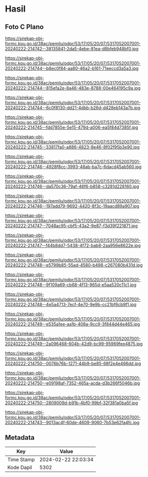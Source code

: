 # Hasil

## Foto C Plano

https://sirekap-obj-formc.kpu.go.id/38ac/pemilu/pdpr/53/17/05/20/07/5317052007001-20240222-214742--38135841-2da5-4ebe-81ea-d8bfeb948bf0.jpg

https://sirekap-obj-formc.kpu.go.id/38ac/pemilu/pdpr/53/17/05/20/07/5317052007001-20240222-214744--b8ec0f84-aa80-46a2-b161-71eeccd3a5a3.jpg

https://sirekap-obj-formc.kpu.go.id/38ac/pemilu/pdpr/53/17/05/20/07/5317052007001-20240222-214744--815efa2e-8a46-483e-8788-00e464195c9a.jpg

https://sirekap-obj-formc.kpu.go.id/38ac/pemilu/pdpr/53/17/05/20/07/5317052007001-20240222-214744--6c0f8130-dd21-4dbb-b26d-d428eb143a7b.jpg

https://sirekap-obj-formc.kpu.go.id/38ac/pemilu/pdpr/53/17/05/20/07/5317052007001-20240222-214745--fdd7855e-5e15-479d-a006-ea5f84d7385f.jpg

https://sirekap-obj-formc.kpu.go.id/38ac/pemilu/pdpr/53/17/05/20/07/5317052007001-20240222-214745--33817fa0-a886-4823-8e46-8f02f95b3e90.jpg

https://sirekap-obj-formc.kpu.go.id/38ac/pemilu/pdpr/53/17/05/20/07/5317052007001-20240222-214746--4928f8cc-3993-48ab-ba7c-6dacd45ab560.jpg

https://sirekap-obj-formc.kpu.go.id/38ac/pemilu/pdpr/53/17/05/20/07/5317052007001-20240222-214746--da570c36-79af-46f6-b858-c3281d228160.jpg

https://sirekap-obj-formc.kpu.go.id/38ac/pemilu/pdpr/53/17/05/20/07/5317052007001-20240222-214746--197add79-9692-4420-8f3c-19aacd89a907.jpg

https://sirekap-obj-formc.kpu.go.id/38ac/pemilu/pdpr/53/17/05/20/07/5317052007001-20240222-214747--7048ac95-cbf5-43a2-9e87-f3d39f221871.jpg

https://sirekap-obj-formc.kpu.go.id/38ac/pemilu/pdpr/53/17/05/20/07/5317052007001-20240222-214747--f44b8dd7-5438-4f72-bab8-2aa956e8622e.jpg

https://sirekap-obj-formc.kpu.go.id/38ac/pemilu/pdpr/53/17/05/20/07/5317052007001-20240222-214748--e5799b85-55ad-4580-b498-c267080b431d.jpg

https://sirekap-obj-formc.kpu.go.id/38ac/pemilu/pdpr/53/17/05/20/07/5317052007001-20240222-214748--9f109a69-cb68-4f13-965d-e5aa520c11c1.jpg

https://sirekap-obj-formc.kpu.go.id/38ac/pemilu/pdpr/53/17/05/20/07/5317052007001-20240222-214748--4e5a4713-7ecf-4e70-9e9b-cc21bf6cb9f1.jpg

https://sirekap-obj-formc.kpu.go.id/38ac/pemilu/pdpr/53/17/05/20/07/5317052007001-20240222-214749--e535a1ee-aa1b-408a-9cc9-3f844d44e465.jpg

https://sirekap-obj-formc.kpu.go.id/38ac/pemilu/pdpr/53/17/05/20/07/5317052007001-20240222-214749--2a096468-604b-42d9-bc99-95969fee4875.jpg

https://sirekap-obj-formc.kpu.go.id/38ac/pemilu/pdpr/53/17/05/20/07/5317052007001-20240222-214750--0076b76b-1271-44b9-be85-68f2e4e466dd.jpg

https://sirekap-obj-formc.kpu.go.id/38ac/pemilu/pdpr/53/17/05/20/07/5317052007001-20240222-214750--e09198af-7352-465a-acda-d3b266f5046b.jpg

https://sirekap-obj-formc.kpu.go.id/38ac/pemilu/pdpr/53/17/05/20/07/5317052007001-20240222-214750--2809009d-b91b-4bf0-99bf-32f381a0ba5f.jpg

https://sirekap-obj-formc.kpu.go.id/38ac/pemilu/pdpr/53/17/05/20/07/5317052007001-20240222-214743--9013ac4f-60de-4609-9060-7b53e62fa4fc.jpg


## Metadata

| Key        | Value               |
| ---------- | ------------------- |
| Time Stamp | 2024-02-22 22:03:34 |
| Kode Dapil | 5302                |



